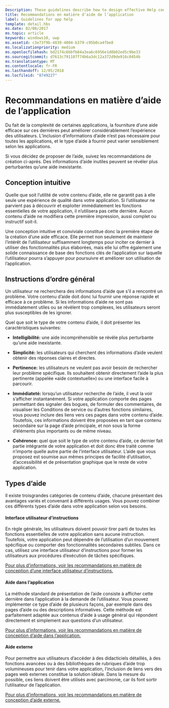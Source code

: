 ```yaml
---
Description: These guidelines describe how to design effective Help content for your app.
title: Recommandations en matière d’aide de l’application
label: Guidelines for app help
template: detail.hbs
ms.date: 02/08/2017
ms.topic: article
keywords: windows10, uwp
ms.assetid: c3e73f9b-4839-4804-b379-c95b0ca4fbe8
ms.localizationpriority: medium
ms.openlocfilehash: bd2174c6bbfb84a3ea6c6956e1d0b02ed5c9be33
ms.sourcegitcommit: d7613c791107f74b6a3dc12a372d9de916c0454b
ms.translationtype: MT
ms.contentlocale: fr-FR
ms.lasthandoff: 12/05/2018
ms.locfileid: "8749227"
---
```

# <a name="guidelines-for-app-help"></a>Recommandations en matière d’aide de l’application



Du fait de la complexité de certaines applications, la fourniture d’une aide efficace sur ces dernières peut améliorer considérablement l’expérience des utilisateurs. L’inclusion d’informations d’aide n’est pas nécessaire pour toutes les applications, et le type d’aide à fournir peut varier sensiblement selon les applications.

Si vous décidez de proposer de l’aide, suivez les recommandations de création ci-après. Des informations d’aide inutiles peuvent se révéler plus perturbantes qu’une aide inexistante.

## <a name="intuitive-design"></a>Conception intuitive

Quelle que soit l’utilité de votre contenu d’aide, elle ne garantit pas à elle seule une expérience de qualité dans votre application. Si l’utilisateur ne parvient pas à découvrir et exploiter immédiatement les fonctions essentielles de votre application, il n’utilisera pas cette dernière. Aucun contenu d’aide ne modifiera cette première impression, aussi complet ou instructif soit-il.

Une conception intuitive et conviviale constitue donc la première étape de la création d’une aide efficace. Elle permet non seulement de maintenir l’intérêt de l’utilisateur suffisamment longtemps pour inciter ce dernier à utiliser des fonctionnalités plus élaborées, mais elle lui offre également une solide connaissance de base des fonctions clés de l’application sur laquelle l’utilisateur pourra s’appuyer pour poursuivre et améliorer son utilisation de l’application.

## <a name="general-instructions"></a>Instructions d’ordre général

Un utilisateur ne recherchera des informations d’aide que s’il a rencontré un problème. Votre contenu d’aide doit donc lui fournir une réponse rapide et efficace à ce problème. Si les informations d’aide ne sont pas immédiatement utiles ou se révèlent trop complexes, les utilisateurs seront plus susceptibles de les ignorer.

Quel que soit le type de votre contenu d’aide, il doit présenter les caractéristiques suivantes:

-   **Intelligibilité:** une aide incompréhensible se révèle plus perturbante qu’une aide inexistante.

-   **Simplicité:** les utilisateurs qui cherchent des informations d’aide veulent obtenir des réponses claires et directes.

-   **Pertinence:** les utilisateurs ne veulent pas avoir besoin de rechercher leur problème spécifique. Ils souhaitent obtenir directement l’aide la plus pertinente (appelée «aide contextuelle») ou une interface facile à parcourir.

-   **Immédiateté:** lorsqu’un utilisateur recherche de l’aide, il veut la voir s’afficher instantanément. Si votre application comporte des pages permettant des signaler des bogues, de formuler des commentaires, de visualiser les Conditions de service ou d’autres fonctions similaires, vous pouvez inclure des liens vers ces pages dans votre contenu d’aide. Toutefois, ces informations doivent être proposées en tant que contenu secondaire sur la page d’aide principale, et non sous la forme d’éléments plus importants ou de même niveau.

-   **Cohérence:** quel que soit le type de votre contenu d’aide, ce dernier fait partie intégrante de votre application et doit donc être traité comme n’importe quelle autre partie de l’interface utilisateur. L’aide que vous proposez est soumise aux mêmes principes de facilité d’utilisation, d’accessibilité et de présentation graphique que le reste de votre application.

## <a name="types-of-help"></a>Types d’aide

Il existe troisgrandes catégories de contenu d’aide, chacune présentant des avantages variés et convenant à différents usages. Vous pouvez combiner ces différents types d’aide dans votre application selon vos besoins.

#### <a name="instructional-ui"></a>Interface utilisateur d’instructions

En règle générale, les utilisateurs doivent pouvoir tirer parti de toutes les fonctions essentielles de votre application sans aucune instruction. Toutefois, votre application peut dépendre de l’utilisation d’un mouvement spécifique ou comporter des fonctionnalités secondaires subtiles. Dans ce cas, utilisez une interface utilisateur d’instructions pour former les utilisateurs aux procédures d’exécution de tâches spécifiques.

[Pour plus d’informations, voir les recommandations en matière de conception d’une interface utilisateur d’instructions.](instructional-ui.md)

#### <a name="in-app-help"></a>Aide dans l’application

La méthode standard de présentation de l’aide consiste à afficher cette dernière dans l’application à la demande de l’utilisateur. Vous pouvez implémenter ce type d’aide de plusieurs façons, par exemple dans des pages d’aide ou des descriptions informatives. Cette méthode est parfaitement adaptée aux contenus d’aide à usage général qui répondent directement et simplement aux questions d’un utilisateur.

[Pour plus d’informations, voir les recommandations en matière de conception d’aide dans l’application.](in-app-help.md)

#### <a name="external-help"></a>Aide externe

Pour permettre aux utilisateurs d’accéder à des didacticiels détaillés, à des fonctions avancées ou à des bibliothèques de rubriques d’aide trop volumineuses pour tenir dans votre application, l’inclusion de liens vers des pages web externes constitue la solution idéale. Dans la mesure du possible, ces liens doivent être utilisés avec parcimonie, car ils font sortir l’utilisateur de l’application.

[Pour plus d’informations, voir les recommandations en matière de conception d’aide externe.](external-help.md)


